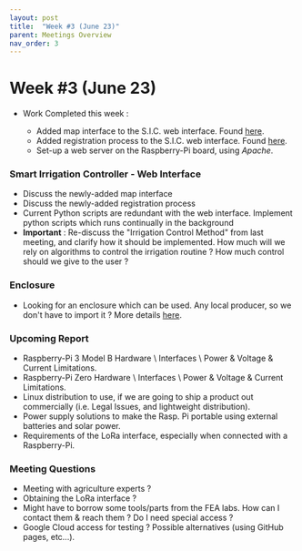 ```yaml
---
layout: post
title:  "Week #3 (June 23)"
parent: Meetings Overview
nav_order: 3
---
```


# Week #3 (June 23)

- Work Completed this week :

  - Added map interface to the S.I.C. web interface. Found [here](https://github.com/hsandid/SmartIrrigationSystem/tree/master/WebInterface).
  - Added registration process to the S.I.C. web interface. Found [here](https://github.com/hsandid/SmartIrrigationSystem/tree/master/RegistrationProcess).
  - Set-up a web server on the Raspberry-Pi board, using *Apache*.

### Smart Irrigation Controller - Web Interface

- Discuss the newly-added map interface
- Discuss the newly-added registration process
- Current Python scripts are redundant with the web interface. Implement python scripts which runs continually in the background
- **Important** : Re-discuss the "Irrigation Control Method" from last meeting, and clarify how it should be implemented. How much will we rely on algorithms to control the irrigation routine ? How much control should we give to the user ?

### Enclosure

 - Looking for an enclosure which can be used. Any local producer, so we don't have to import it ? More details [here](https://gist.github.com/hsandid/71a9572bae61ed78697474a847df5c54).

### Upcoming Report

- Raspberry-Pi 3 Model B Hardware \ Interfaces \ Power & Voltage & Current Limitations.
- Raspberry-Pi Zero Hardware \ Interfaces \ Power & Voltage & Current Limitations.
- Linux distribution to use, if we are going to ship a product out commercially (i.e. Legal Issues, and lightweight distribution).
- Power supply solutions to make the Rasp. Pi portable using external batteries and solar power. 
- Requirements of the LoRa interface, especially when connected with a Raspberry-Pi.


### Meeting Questions

- Meeting with agriculture experts ?
- Obtaining the LoRa interface ?
- Might have to borrow some tools/parts from the FEA labs. How can I contact them & reach them ? Do I need special access ?
- Google Cloud access for testing ? Possible alternatives (using GitHub pages, etc...).
